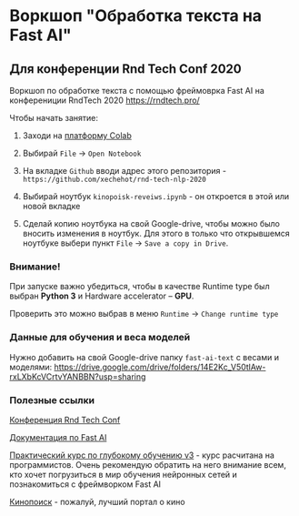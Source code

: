 # Воркшоп "Обработка текста на Fast AI"

## Для конференции Rnd Tech Conf 2020
Воркшоп по обработке текста с помощью фреймоврка Fast AI на конферениции RndTech 2020 https://rndtech.pro/

Чтобы начать занятие:
 
1. Заходи на [платформу Colab](https://colab.research.google.com)

1. Выбирай `File` -> `Open Notebook`
1. На вкладке `Github` вводи адрес этого репозитория - `https://github.com/xechehot/rnd-tech-nlp-2020`
1. Выбирай ноутбук `kinopoisk-reveiws.ipynb` - он откроется в этой или новой вкладке
1. Сделай копию ноутбука на свой Google-drive, чтобы можно было вносить изменения
в ноутбук.
Для этого в только что открывшемся ноутбуке выбери пункт `File` -> `Save a copy in Drive`.

### Внимание!

При запуске важно убедиться, чтобы в качестве Runtime type
 был выбран **Python 3** и Hardware accelerator – **GPU**.
 
Проверить это можно выбрав в меню `Runtime` -> `Change runtime type`
 
 
 ### Данные для обучения и веса моделей
 
 Нужно добавить на свой Google-drive папку `fast-ai-text` с весами и моделями:
 https://drive.google.com/drive/folders/14E2Kc_V50tlAw-rxLXbKcVCrtvYANBBN?usp=sharing


 ### Полезные ссылки
 
 [Конференция Rnd Tech Conf](https://rndtech.pro/)
 
 [Документация по Fast AI](https://docs.fast.ai)
 
 [Практический курс по глубокому обучению v3](https://course.fast.ai) - курс расчитана на программистов.
 Очень рекомендую обратить на него внимание всем, кто хочет погрузиться в мир обучения нейронных сетей
 и познакомиться с фреймворком Fast AI
 
 [Кинопоиск](https://www.kinopoisk.ru) - пожалуй, лучший портал о кино
 
